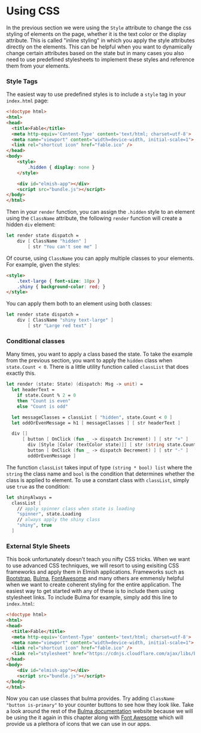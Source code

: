 # Using CSS 

In the previous section we were using the `Style` attribute to change the css styling of elements on the page, whether it is the text color or the display attribute. This is called "inline styling" in which you apply the style attributes directly on the elements. This can be helpful when you want to dynamically change certain attributes based on the state but in many cases you also need to use predefined stylesheets to implement these styles and reference them from your elements.

### Style Tags

The easiest way to use predefined styles is to include a `style` tag in your `index.html` page:
```html {highlight: [10, 11, 12]}
<!doctype html>
<html>
<head>
  <title>Fable</title>
  <meta http-equiv='Content-Type' content='text/html; charset=utf-8'>
  <meta name="viewport" content="width=device-width, initial-scale=1">
  <link rel="shortcut icon" href="fable.ico" />
</head>
<body>
    <style>
        .hidden { display: none }
    </style>

    <div id="elmish-app"></div>
    <script src="bundle.js"></script>
</body>
</html>
```
Then in your `render` function, you can assign the `.hidden` style to an element using the `ClassName` attribute, the following `render` function will create a hidden `div` element:
```fsharp
let render state dispatch = 
    div [ ClassName "hidden" ] 
        [ str "You can't see me" ]
``` 
Of course, using `ClassName` you can apply multiple classes to your elements. For example, given the styles:
```html
<style>
    .text-large { font-size: 18px }
    .shiny { background-color: red; }
</style>
```
You can apply them both to an element using both classes:
```fsharp
let render state dispatch = 
    div [ ClassName "shiny text-large" ] 
        [ str "Large red text" ]
```

### Conditional classes 
Many times, you want to apply a class based the state. To take the example from the previous section, you want to apply the `hidden` class when `state.Count < 0`. There is a little utility function called `classList` that does exactly this. 
```fsharp {highlight: [7, 8]}
let render (state: State) (dispatch: Msg -> unit) =  
  let headerText = 
    if state.Count % 2 = 0
    then "Count is even"
    else "Count is odd"  

  let messageClasses = classList [ "hidden", state.Count < 0 ]
  let oddOrEvenMessage = h1 [ messageClasses ] [ str headerText ]

  div []
      [ button [ OnClick (fun _ -> dispatch Increment) ] [ str "+" ] 
        div [Style [Color (textColor state)]] [ str (string state.Count) ] 
        button [ OnClick (fun _ -> dispatch Decrement) ] [ str "-" ]
        oddOrEvenMessage ]
```
The function `classList` takes input of type `(string * bool) list` where the `string` the class name and `bool` is the condition that determines whether the class is applied to element. To use a constant class with `classList`, simply use `true` as the condition:
```fsharp
let shinyAlways = 
  classList [
    // apply spinner class when state is loading
    "spinner", state.Loading
    // always apply the shiny class
    "shiny", true
  ]
```

### External Style Sheets

This book unfortunately doesn't teach you nifty CSS tricks. When we want to use advanced CSS techniques, we will resort to using exisiting CSS frameworks and apply them in Elmish applications. Frameworks such as [Bootstrap](https://getbootstrap.com/docs/3.4/), [Bulma](https://bulma.io/), [FontAwesome](https://fontawesome.com/) and many others are emmensly helpful when we want to create coherent styling for the entire application. The easiest way to get started with any of these is to include them using stylesheet links. To include Bulma for example, simply add this line to `index.html`:
```html {highlight: [8]}
<!doctype html>
<html>
<head>
  <title>Fable</title>
  <meta http-equiv='Content-Type' content='text/html; charset=utf-8'>
  <meta name="viewport" content="width=device-width, initial-scale=1">
  <link rel="shortcut icon" href="fable.ico" />
  <link rel="stylesheet" href="https://cdnjs.cloudflare.com/ajax/libs/bulma/0.7.4/css/bulma.css" />
</head>
<body>
    <div id="elmish-app"></div>
    <script src="bundle.js"></script>
</body>
</html>
```
Now you can use classes that bulma provides. Try adding `ClassName "button is-primary"` to your counter buttons to see how they look like. Take a look around the rest of the [Bulma documentation](https://bulma.io/documentation/) website because we will be using the it again in this chapter along with [Font Awesome](https://fontawesome.com/) which will provide us a plethora of icons that we can use in our apps. 